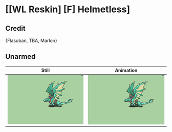 # [\[WL Reskin\] \[F\] Helmetless]

## Credit

{Flasuban, TBA, Marlon}
	
## Unarmed

| Still | Animation |
| :---: | :-------: |
| ![Unarmed still](./Unarmed_000.png) | ![Unarmed animation](./Unarmed.gif) |
